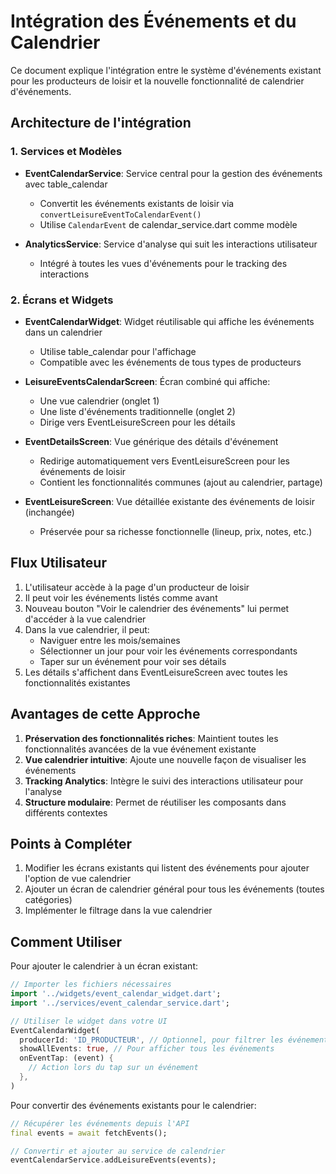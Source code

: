# Intégration des Événements et du Calendrier

Ce document explique l'intégration entre le système d'événements existant pour les producteurs de loisir et la nouvelle fonctionnalité de calendrier d'événements.

## Architecture de l'intégration

### 1. Services et Modèles

- **EventCalendarService**: Service central pour la gestion des événements avec table_calendar
  - Convertit les événements existants de loisir via `convertLeisureEventToCalendarEvent()`
  - Utilise `CalendarEvent` de calendar_service.dart comme modèle

- **AnalyticsService**: Service d'analyse qui suit les interactions utilisateur
  - Intégré à toutes les vues d'événements pour le tracking des interactions

### 2. Écrans et Widgets

- **EventCalendarWidget**: Widget réutilisable qui affiche les événements dans un calendrier
  - Utilise table_calendar pour l'affichage
  - Compatible avec les événements de tous types de producteurs

- **LeisureEventsCalendarScreen**: Écran combiné qui affiche:
  - Une vue calendrier (onglet 1)
  - Une liste d'événements traditionnelle (onglet 2)
  - Dirige vers EventLeisureScreen pour les détails

- **EventDetailsScreen**: Vue générique des détails d'événement
  - Redirige automatiquement vers EventLeisureScreen pour les événements de loisir
  - Contient les fonctionnalités communes (ajout au calendrier, partage)

- **EventLeisureScreen**: Vue détaillée existante des événements de loisir (inchangée)
  - Préservée pour sa richesse fonctionnelle (lineup, prix, notes, etc.)

## Flux Utilisateur

1. L'utilisateur accède à la page d'un producteur de loisir
2. Il peut voir les événements listés comme avant
3. Nouveau bouton "Voir le calendrier des événements" lui permet d'accéder à la vue calendrier
4. Dans la vue calendrier, il peut:
   - Naviguer entre les mois/semaines
   - Sélectionner un jour pour voir les événements correspondants
   - Taper sur un événement pour voir ses détails
5. Les détails s'affichent dans EventLeisureScreen avec toutes les fonctionnalités existantes

## Avantages de cette Approche

1. **Préservation des fonctionnalités riches**: Maintient toutes les fonctionnalités avancées de la vue événement existante
2. **Vue calendrier intuitive**: Ajoute une nouvelle façon de visualiser les événements
3. **Tracking Analytics**: Intègre le suivi des interactions utilisateur pour l'analyse
4. **Structure modulaire**: Permet de réutiliser les composants dans différents contextes

## Points à Compléter

1. Modifier les écrans existants qui listent des événements pour ajouter l'option de vue calendrier
2. Ajouter un écran de calendrier général pour tous les événements (toutes catégories)
3. Implémenter le filtrage dans la vue calendrier

## Comment Utiliser

Pour ajouter le calendrier à un écran existant:

```dart
// Importer les fichiers nécessaires
import '../widgets/event_calendar_widget.dart';
import '../services/event_calendar_service.dart';

// Utiliser le widget dans votre UI
EventCalendarWidget(
  producerId: 'ID_PRODUCTEUR', // Optionnel, pour filtrer les événements d'un producteur
  showAllEvents: true, // Pour afficher tous les événements
  onEventTap: (event) {
    // Action lors du tap sur un événement
  },
)
```

Pour convertir des événements existants pour le calendrier:

```dart
// Récupérer les événements depuis l'API
final events = await fetchEvents();

// Convertir et ajouter au service de calendrier
eventCalendarService.addLeisureEvents(events);
``` 